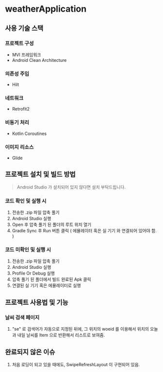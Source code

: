 # weatherApplication

## 사용 기술 스택

### 프로젝트 구성
- MVI 프레임워크
- Android Clean Architecture
### 의존성 주입
- Hilt
### 네트워크
- Retrofit2
### 비동기 처리
- Kotlin Coroutines
### 이미지 리소스
- Glide

## 프로젝트 설치 및 빌드 방법
> Android Studio 가 설치되어 있지 않다면 설치 부탁드립니다.
### 코드 확인 및 실행 시
1. 전송한 .zip 파일 압축 풀기
2. Android Studio 실행
3. Open 후 압축 풀기 된 폴더의 루트 위치 열기
4. Gradle Sync 후 Run 버튼 클릭 ( 에뮬레이터 혹은 실 기기 와 연결되어 있어야 함. )
### 코드 미확인 및 실행 시
1. 전송한 .zip 파일 압축 풀기
2. Android Studio 실행
3. Profile Or Debug 실행
4. 압축 풀기 된 폴더에서 빌드 완료된 Apk 클릭
5. 연결된 실 기기 혹은 에뮬레이터로 실행

## 프로젝트 사용법 및 기능
### 날씨 검색 페이지
1. "se" 로 검색어가 자동으로 지정된 뒤에, 그 위치의 woeid 를 이용해서 위치의 오늘과 내일 날씨를 Item 으로 반환해서 리스트로 보여줌. 

## 완료되지 않은 이슈
1. 처음 로딩이 되고 있을 때에도, SwipeRefreshLayout 이 구현되어 있음.
